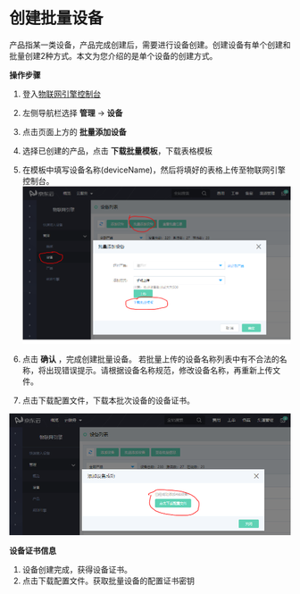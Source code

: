 # 创建批量设备

产品指某一类设备，产品完成创建后，需要进行设备创建。创建设备有单个创建和批量创建2种方式。本文为您介绍的是单个设备的创建方式。

**操作步骤**

1. 登入[物联网引擎控制台](https://iot-console.jdcloud.com/core/)
2. 左侧导航栏选择 **管理** -> **设备**
3. 点击页面上方的 **批量添加设备**
4. 选择已创建的产品，点击 **下载批量模板**，下载表格模板
5. 在模板中填写设备名称(deviceName)，然后将填好的表格上传至物联网引擎控制台。
![批量上传设备](../../../../../image/IoT/IoT-Engine/download-batch-template.png)

6. 点击 **确认** ，完成创建批量设备。
若批量上传的设备名称列表中有不合法的名称，将出现错误提示。请根据设备名称规范，修改设备名称，再重新上传文件。
7. 点击下载配置文件，下载本批次设备的设备证书。

![批量上传设备](../../../../../image/IoT/IoT-Engine/click-download-config-file.png)


**设备证书信息**

1. 设备创建完成，获得设备证书。
2. 点击下载配置文件。获取批量设备的配置证书密钥

